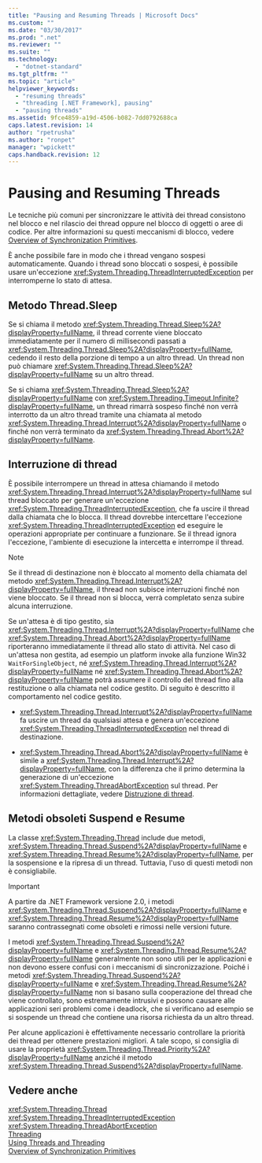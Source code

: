 ```yaml
---
title: "Pausing and Resuming Threads | Microsoft Docs"
ms.custom: ""
ms.date: "03/30/2017"
ms.prod: ".net"
ms.reviewer: ""
ms.suite: ""
ms.technology: 
  - "dotnet-standard"
ms.tgt_pltfrm: ""
ms.topic: "article"
helpviewer_keywords: 
  - "resuming threads"
  - "threading [.NET Framework], pausing"
  - "pausing threads"
ms.assetid: 9fce4859-a19d-4506-b082-7dd0792688ca
caps.latest.revision: 14
author: "rpetrusha"
ms.author: "ronpet"
manager: "wpickett"
caps.handback.revision: 12
---
```

# Pausing and Resuming Threads
Le tecniche più comuni per sincronizzare le attività dei thread consistono nel blocco e nel rilascio dei thread oppure nel blocco di oggetti o aree di codice.  Per altre informazioni su questi meccanismi di blocco, vedere [Overview of Synchronization Primitives](../../../docs/standard/threading/overview-of-synchronization-primitives.md).  
  
 È anche possibile fare in modo che i thread vengano sospesi automaticamente.  Quando i thread sono bloccati o sospesi, è possibile usare un'eccezione <xref:System.Threading.ThreadInterruptedException> per interromperne lo stato di attesa.  
  
## Metodo Thread.Sleep  
 Se si chiama il metodo <xref:System.Threading.Thread.Sleep%2A?displayProperty=fullName>, il thread corrente viene bloccato immediatamente per il numero di millisecondi passati a <xref:System.Threading.Thread.Sleep%2A?displayProperty=fullName>, cedendo il resto della porzione di tempo a un altro thread.  Un thread non può chiamare <xref:System.Threading.Thread.Sleep%2A?displayProperty=fullName> su un altro thread.  
  
 Se si chiama <xref:System.Threading.Thread.Sleep%2A?displayProperty=fullName> con <xref:System.Threading.Timeout.Infinite?displayProperty=fullName>, un thread rimarrà sospeso finché non verrà interrotto da un altro thread tramite una chiamata al metodo <xref:System.Threading.Thread.Interrupt%2A?displayProperty=fullName> o finché non verrà terminato da <xref:System.Threading.Thread.Abort%2A?displayProperty=fullName>.  
  
## Interruzione di thread  
 È possibile interrompere un thread in attesa chiamando il metodo <xref:System.Threading.Thread.Interrupt%2A?displayProperty=fullName> sul thread bloccato per generare un'eccezione <xref:System.Threading.ThreadInterruptedException>, che fa uscire il thread dalla chiamata che lo blocca.  Il thread dovrebbe intercettare l'eccezione <xref:System.Threading.ThreadInterruptedException> ed eseguire le operazioni appropriate per continuare a funzionare.  Se il thread ignora l'eccezione, l'ambiente di esecuzione la intercetta e interrompe il thread.  
  
> [!NOTE]
>  Se il thread di destinazione non è bloccato al momento della chiamata del metodo <xref:System.Threading.Thread.Interrupt%2A?displayProperty=fullName>, il thread non subisce interruzioni finché non viene bloccato.  Se il thread non si blocca, verrà completato senza subire alcuna interruzione.  
  
 Se un'attesa è di tipo gestito, sia <xref:System.Threading.Thread.Interrupt%2A?displayProperty=fullName> che <xref:System.Threading.Thread.Abort%2A?displayProperty=fullName> riporteranno immediatamente il thread allo stato di attività.  Nel caso di un'attesa non gestita, ad esempio un platform invoke alla funzione Win32 `WaitForSingleObject`, né <xref:System.Threading.Thread.Interrupt%2A?displayProperty=fullName> né <xref:System.Threading.Thread.Abort%2A?displayProperty=fullName> potrà assumere il controllo del thread fino alla restituzione o alla chiamata nel codice gestito.  Di seguito è descritto il comportamento nel codice gestito.  
  
-   <xref:System.Threading.Thread.Interrupt%2A?displayProperty=fullName> fa uscire un thread da qualsiasi attesa e genera un'eccezione <xref:System.Threading.ThreadInterruptedException> nel thread di destinazione.  
  
-   <xref:System.Threading.Thread.Abort%2A?displayProperty=fullName> è simile a <xref:System.Threading.Thread.Interrupt%2A?displayProperty=fullName>, con la differenza che il primo determina la generazione di un'eccezione <xref:System.Threading.ThreadAbortException> sul thread.  Per informazioni dettagliate, vedere [Distruzione di thread](../../../docs/standard/threading/destroying-threads.md).  
  
## Metodi obsoleti Suspend e Resume  
 La classe <xref:System.Threading.Thread> include due metodi, <xref:System.Threading.Thread.Suspend%2A?displayProperty=fullName> e <xref:System.Threading.Thread.Resume%2A?displayProperty=fullName>, per la sospensione e la ripresa di un thread.  Tuttavia, l'uso di questi metodi non è consigliabile.  
  
> [!IMPORTANT]
>  A partire da .NET Framework versione 2.0, i metodi <xref:System.Threading.Thread.Suspend%2A?displayProperty=fullName> e <xref:System.Threading.Thread.Resume%2A?displayProperty=fullName> saranno contrassegnati come obsoleti e rimossi nelle versioni future.  
>   
>  I metodi <xref:System.Threading.Thread.Suspend%2A?displayProperty=fullName> e <xref:System.Threading.Thread.Resume%2A?displayProperty=fullName> generalmente non sono utili per le applicazioni e non devono essere confusi con i meccanismi di sincronizzazione.  Poiché i metodi <xref:System.Threading.Thread.Suspend%2A?displayProperty=fullName> e <xref:System.Threading.Thread.Resume%2A?displayProperty=fullName> non si basano sulla cooperazione del thread che viene controllato, sono estremamente intrusivi e possono causare alle applicazioni seri problemi come i deadlock, che si verificano ad esempio se si sospende un thread che contiene una risorsa richiesta da un altro thread.  
  
 Per alcune applicazioni è effettivamente necessario controllare la priorità dei thread per ottenere prestazioni migliori.  A tale scopo, si consiglia di usare la proprietà <xref:System.Threading.Thread.Priority%2A?displayProperty=fullName> anziché il metodo <xref:System.Threading.Thread.Suspend%2A?displayProperty=fullName>.  
  
## Vedere anche  
 <xref:System.Threading.Thread>   
 <xref:System.Threading.ThreadInterruptedException>   
 <xref:System.Threading.ThreadAbortException>   
 [Threading](../../../docs/standard/threading/index.md)   
 [Using Threads and Threading](../../../docs/standard/threading/using-threads-and-threading.md)   
 [Overview of Synchronization Primitives](../../../docs/standard/threading/overview-of-synchronization-primitives.md)